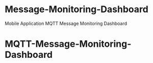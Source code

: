 # Message-Monitoring-Dashboard
Mobile Application MQTT Message Monitoring Dashboard
# MQTT-Message-Monitoring-Dashboard

